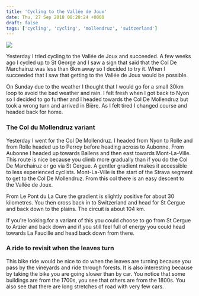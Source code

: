 ```yaml
---
title: 'Cycling to the Vallée de Joux'
date: Thu, 27 Sep 2018 08:20:24 +0000
draft: false
tags: ['cycling', 'cycling', 'mollendruz', 'switzerland']
---
```


![](https://www.main-vision.com/richard/blog/wp-content/uploads/2018/09/IMG_9293.jpg)

Yesterday I tried cycling to the Vallée de Joux and succeeded. A few weeks ago I cycled up to St George and I saw a sign that said that the Col De Marchairuz was less than 6km away so I decided to try it. When I succeeded that I saw that getting to the Vallée de Joux would be possible. 

On Sunday due to the weather I thought that I would go for a small 30km loop to avoid the bad weather and rain. I felt fresh when I got back to Nyon so I decided to go further and I headed towards the Col De Mollendruz but took a wrong turn and arrived in Bière. As I felt tired I changed course and headed back for home. 

### The Col du Mollendruz variant

Yesterday I went for the Col De Mollendruz. I headed from Nyon to Rolle and from Rolle headed up to Perroy before heading across to Aubonne. From Aubonne I headed up towards Ballens and then east towards Mont-La-Ville. This route is nice because you climb more gradually than if you do the Col De Marchairuz or go via St Cergue. A gentler gradient makes it accessible to less experienced cyclists. Mont-La-Ville is the start of the Strava segment to get to the Col De Mollendruz. From this col there is an easy descent to the Vallée de Joux. 

From Le Pont du La Cure the gradient is slightly positive for about 30 kilometres. You then cross back in to Switzerland and head for St Cergue and back down to the plains. The circuit is about 104 km. 

If you're looking for a variant of this you could choose to go from St Cergue to Arzier and back down and if you still feel full of energy you could head towards La Faucille and head back down from there. 

### A ride to revisit when the leaves turn

This bike ride would be nice to do when the leaves are turning because you pass by the vineyards and ride through forests. It is also interesting because by taking the bike you are going slower than by car. You notice that some buildings are from the 1700s, you see that others are from the 1800s. You also see that there are long stretches of road with very few cars.